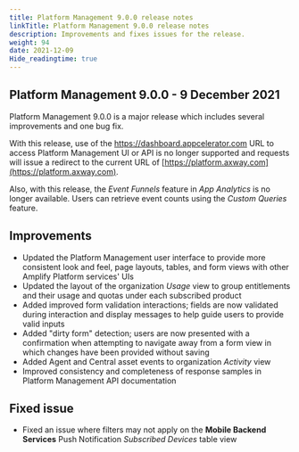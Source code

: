 ```yaml
---
title: Platform Management 9.0.0 release notes
linkTitle: Platform Management 9.0.0 release notes
description: Improvements and fixes issues for the release.
weight: 94
date: 2021-12-09
Hide_readingtime: true
---
```


## Platform Management 9.0.0 - 9 December 2021

Platform Management 9.0.0 is a major release which includes several improvements and one bug fix.

With this release, use of the https://dashboard.appcelerator.com URL to access Platform Management UI or API is no longer supported and requests will issue a redirect to the current URL of [https://platform.axway.com](https://platform.axway.com).

Also, with this release, the _Event Funnels_ feature in _App Analytics_ is no longer available. Users can retrieve event counts using the _Custom Queries_ feature.

## Improvements

* Updated the Platform Management user interface to provide more consistent look and feel, page layouts, tables, and form views with other Amplify Platform services' UIs
* Updated the layout of the organization _Usage_ view to group entitlements and their usage and quotas under each subscribed product
* Added improved form validation interactions; fields are now validated during interaction and display messages to help guide users to provide valid inputs
* Added "dirty form" detection; users are now presented with a confirmation when attempting to navigate away from a form view in which changes have been provided without saving
* Added Agent and Central asset events to organization _Activity_ view
* Improved consistency and completeness of response samples in Platform Management API documentation

## Fixed issue

* Fixed an issue where filters may not apply on the **Mobile Backend Services** Push Notification _Subscribed Devices_ table view
